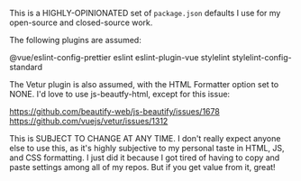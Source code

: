 
This is a HIGHLY-OPINIONATED set of `package.json` defaults I use for my open-source and closed-source work.

The following plugins are assumed:

@vue/eslint-config-prettier
eslint
eslint-plugin-vue
stylelint
stylelint-config-standard

The Vetur plugin is also assumed, with the HTML Formatter option set to NONE. I'd love to use js-beautfy-html, except for this issue:

https://github.com/beautify-web/js-beautify/issues/1678
https://github.com/vuejs/vetur/issues/1312

This is SUBJECT TO CHANGE AT ANY TIME. I don't really expect anyone else to use this, as it's highly subjective to my personal taste
in HTML, JS, and CSS formatting. I just did it because I got tired of having to copy and paste settings among all of my repos. But
if you get value from it, great!

